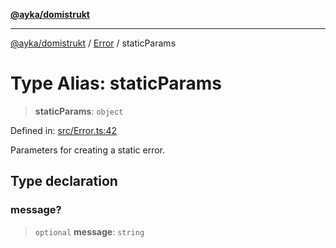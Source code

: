 [**@ayka/domistrukt**](../../../README.md)

***

[@ayka/domistrukt](../../../globals.md) / [Error](../README.md) / staticParams

# Type Alias: staticParams

> **staticParams**: `object`

Defined in: [src/Error.ts:42](https://github.com/AndreyMork/domistrukt/blob/8b5cf3c2b6165986c4aa42ad9bdd7f6c43c22c84/src/Error.ts#L42)

Parameters for creating a static error.

## Type declaration

### message?

> `optional` **message**: `string`
